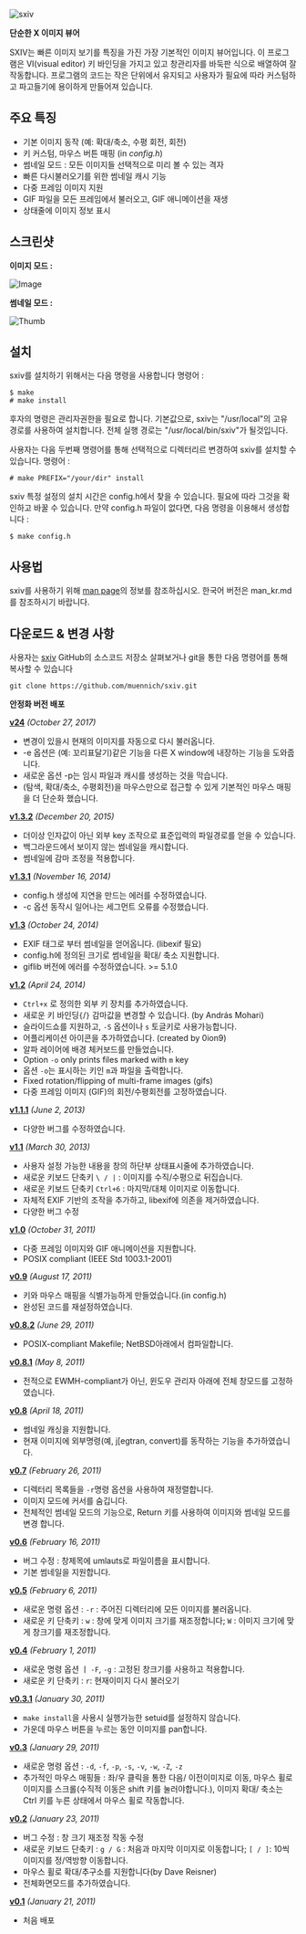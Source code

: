 ﻿![sxiv](http://muennich.github.com/sxiv/img/logo.png "sxiv")

**단순한 X 이미지 뷰어**

SXIV는 빠른 이미지 보기를 특징을 가진 가장 기본적인 이미지 뷰어입니다. 이 프로그램은 VI(visual editor) 키 바인딩을 가지고 있고 창관리자를 바둑판 식으로 배열하여 잘 작동합니다. 프로그램의 코드는 작은 단위에서 유지되고 사용자가 필요에 따라 커스텀하고 파고들기에 용이하게 만들어져 있습니다.


주요 특징
--------

* 기본 이미지 동작 (예: 확대/축소, 수평 회전, 회전)
* 키 커스텀, 마우스 버튼 매핑 (in *config.h*)
* 썸네일 모드 : 모든 이미지들 선택적으로 미리 볼 수 있는 격자
* 빠른 다시불러오기를 위한 썸네일 캐시 기능
* 다중 프레임 이미지 지원
* GIF 파일을 모든 프레임에서 불러오고, GIF 애니메이션을 재생
* 상태줄에 이미지 정보 표시


스크린샷
-----------

**이미지 모드 :**

![Image](http://muennich.github.com/sxiv/img/image.png "Image mode")

**썸네일 모드 :**

![Thumb](http://muennich.github.com/sxiv/img/thumb.png "Thumb mode")


설치
------------

sxiv를 설치하기 위해서는 다음 명령을 사용합니다 
명령어 :

    $ make
    # make install

후자의 명령은 관리자권한을 필요로 합니다. 기본값으로, sxiv는 "/usr/local"의 고유 경로를 사용하여 설치합니다. 전체 실행 경로는 "/usr/local/bin/sxiv"가 될것입니다.

사용자는 다음 두번째 명령어를 통해 선택적으로 디렉터리르 변경하여 sxiv를 설치할 수 있습니다.
명령어 :

    # make PREFIX="/your/dir" install

sxiv 특정 설정의 설치 시간은 config.h에서 찾을 수 있습니다. 필요에 따라 그것을 확인하고 바꿀 수 있습니다. 만약 config.h 파일이 없다면, 다음 명령을 이용해서 생성합니다 :

    $ make config.h


사용법
-----

sxiv를 사용하기 위해 [man page](http://muennich.github.com/sxiv/sxiv.1.html)의 정보를 참조하십시오. 한국어 버전은 man_kr.md를 참조하시기 바랍니다.


다운로드 & 변경 사항
--------------------


사용자는 [sxiv](https://github.com/muennich/sxiv) GitHub의 소스코드 저장소 살펴보거나 git을 통한 다음 명령어를 통해 복사할 수 있습니다

    git clone https://github.com/muennich/sxiv.git

**안정화 버전 배포**

**[v24](https://github.com/muennich/sxiv/archive/v24.tar.gz)**
*(October 27, 2017)*

  * 변경이 있을시 현재의 이미지를 자동으로 다시 불러옵니다.
  * -e 옵션은 (예: 꼬리표달기)같은 기능을 다른 X window에 내장하는 기능을 도와줍니다.
  * 새로운 옵션 -p는 임시 파일과 캐시를 생성하는 것을 막습니다.
  * (탐색, 확대/축소, 수평회전)을 마우스만으로 접근할 수 있게 기본적인 마우스 매핑을 더 단순화 했습니다.

**[v1.3.2](https://github.com/muennich/sxiv/archive/v1.3.2.tar.gz)**
*(December 20, 2015)*

  * 더이상 인자값이 아닌 외부 key 조작으로 표준입력의 파일경로를 얻을 수 있습니다.
  * 백그라운드에서 보이지 않는 썸네일을 캐시합니다.
  * 썸네일에 감마 조정을 적용합니다.

**[v1.3.1](https://github.com/muennich/sxiv/archive/v1.3.1.tar.gz)**
*(November 16, 2014)*

  * config.h 생성에 지연을 만드는 에러를 수정하였습니다.
  * -c 옵션 동작시 일어나는 세그먼트 오류를 수정했습니다.

**[v1.3](https://github.com/muennich/sxiv/archive/v1.3.tar.gz)**
*(October 24, 2014)*

  * EXIF 태그로 부터 썸네일을 얻어옵니다. (libexif 필요)
  * config.h에 정의된 크기로 썸네일을 확대/ 축소 지원합니다.
  * giflib 버전에 에러를 수정하였습니다. >= 5.1.0

**[v1.2](https://github.com/muennich/sxiv/archive/v1.2.tar.gz)**
*(April 24, 2014)*

  * `Ctrl+x` 로 정의한 외부 키 장치를 추가하였습니다.
  * 새로운 키 바인딩`{`/`}` 감마값을 변경할 수 있습니다. (by András Mohari)
  * 슬라이드쇼를 지원하고, `-S` 옵션이나 `s` 토글키로 사용가능합니다.
  * 어플리케이션 아이콘을 추가하였습니다. (created by 0ion9)
  * 알파 레이어에 배경 체커보드를 만들었습니다.
  * Option `-o` only prints files marked with `m` key
  * 옵션 `-o`는 표시하는 키인 `m`과 파일을 출력합니다.
  * Fixed rotation/flipping of multi-frame images (gifs)
  * 다중 프레임 이미지 (GIF)의 회전/수평회전를 고정하였습니다.

**[v1.1.1](https://github.com/muennich/sxiv/archive/v1.1.1.tar.gz)**
*(June 2, 2013)*

  * 다양한 버그를 수정하였습니다.

**[v1.1](https://github.com/muennich/sxiv/archive/v1.1.tar.gz)**
*(March 30, 2013)*

  * 사용자 설정 가능한 내용을 창의 하단부 상태표시줄에 추가하였습니다.
  * 새로운 키보드 단축키 `\ / |` : 이미지를 수직/수평으로 뒤집습니다.
  * 새로운 키보드 단축키 `Ctrl+6` : 마지막/대체 이미지로 이동합니다.
  * 자체적 EXIF 기반의 조작을 추가하고, libexif에 의존을 제거하였습니다.
  * 다양한 버그 수정

**[v1.0](https://github.com/muennich/sxiv/archive/v1.0.tar.gz)**
*(October 31, 2011)*

  * 다중 프레임 이미지와 GIF 애니메이션을 지원합니다.
  * POSIX compliant (IEEE Std 1003.1-2001)

**[v0.9](https://github.com/muennich/sxiv/archive/v0.9.tar.gz)**
*(August 17, 2011)*

  * 키와 마우스 매핑을 식별가능하게 만들었습니다.(in config.h)
  * 완성된 코드를 재설정하였습니다.

**[v0.8.2](https://github.com/muennich/sxiv/archive/v0.8.2.tar.gz)**
*(June 29, 2011)*

  * POSIX-compliant Makefile;  NetBSD아래에서 컴파일합니다.

**[v0.8.1](https://github.com/muennich/sxiv/archive/v0.8.1.tar.gz)**
*(May 8, 2011)*

  * 전적으로 EWMH-compliant가 아닌, 윈도우 관리자 아래에 전체 창모드를 고정하였습니다. 

**[v0.8](https://github.com/muennich/sxiv/archive/v0.8.tar.gz)**
*(April 18, 2011)*

  * 썸네일 캐싱을 지원합니다.
  * 현재 이미지에 외부명령(예, j[egtran, convert)를 동작하는 기능을 추가하였습니다.

**[v0.7](https://github.com/muennich/sxiv/archive/v0.7.tar.gz)**
*(February 26, 2011)*

  * 디렉터리 목록들을 `-r`명령 옵션을 사용하여 재정렬합니다.
  * 이미지 모드에 커서를 숨깁니다.
   * 전체적인 썸네일 모드의 기능으로, Return 키를 사용하여 이미지와 썸네일 모드를 변경 합니다.

**[v0.6](https://github.com/muennich/sxiv/archive/v0.6.tar.gz)**
*(February 16, 2011)*

  * 버그 수정 : 창제목에 umlauts로 파일이름을 표시합니다.
  * 기본 썸네일을 지원합니다.

**[v0.5](https://github.com/muennich/sxiv/archive/v0.5.tar.gz)**
*(February 6, 2011)*

  * 새로운 명령 옵션 : `-r` : 주어진 디렉터리에 모든 이미지를 불러옵니다.
  *  새로운 키 단축키 : `w` : 창에 맞게 이미지 크기를 재조정합니다; `W` : 이미지 크기에 맞게 창크기를 재조정합니다.

**[v0.4](https://github.com/muennich/sxiv/archive/v0.4.tar.gz)**
*(February 1, 2011)*

   * 새로운 명령 옵션 ㅣ `-F`, `-g` : 고정된 창크기를 사용하고 적용합니다.
  * 새로운 키 단축키 : `r`: 현재이미지 다시 불러오기

**[v0.3.1](https://github.com/muennich/sxiv/archive/v0.3.1.tar.gz)**
*(January 30, 2011)*

  * `make install`을 사용시 실행가능한 setuid를 설정하지 않습니다.
  * 가운데 마우스 버튼을 누르는 동안 이미지를 pan합니다.

**[v0.3](https://github.com/muennich/sxiv/archive/v0.3.tar.gz)**
*(January 29, 2011)*

  * 새로운 명령 옵션 : `-d`, `-f`, `-p`, `-s`, `-v`, `-w`, `-Z`, `-z`
  * 추가적인 마우스 매핑들 : 좌/우 클릭을 통한 다음/ 이전이미지로 이동, 마우스 휠로 이미지를 스크롤(수직적 이동은 shift 키를 눌러야합니다.), 이미지 확대/ 축소는 Ctrl 키를 누른 상태에서 마우스 휠로 작동합니다.

**[v0.2](https://github.com/muennich/sxiv/archive/v0.2.tar.gz)**
*(January 23, 2011)*

  * 버그 수정 : 창 크기 재조정 작동 수정
  * 새로운 키보드 단축키 : `g / G` : 처음과 마지막 이미지로 이동합니다; `[ / ]`: 10씩 이미지를 정/역방향 이동합니다.
  * 마우스 휠로 확대/추구소를 지원합니다(by Dave Reisner)
  * 전체화면모드를 추가하였습니다.

**[v0.1](https://github.com/muennich/sxiv/archive/v0.1.tar.gz)**
*(January 21, 2011)*

  * 처음 배포


